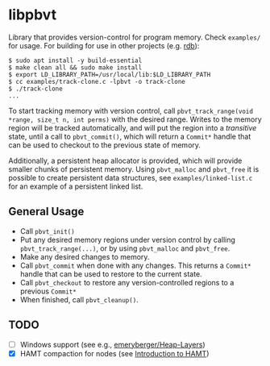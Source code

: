 # libpbvt

Library that provides version-control for program memory. Check `examples/` for usage. For building for use in other projects (e.g. [rdb](https://github.com/rhit-rotho/rdb)):

```shell
$ sudo apt install -y build-essential
$ make clean all && sudo make install
$ export LD_LIBRARY_PATH=/usr/local/lib:$LD_LIBRARY_PATH
$ cc examples/track-clone.c -lpbvt -o track-clone
$ ./track-clone
...
```

To start tracking memory with version control, call `pbvt_track_range(void *range, size_t n, int perms)` with the desired range. Writes to the memory region will be tracked automatically, and will put the region into a *transitive* state, until a call to `pbvt_commit()`, which will return a `Commit*` handle that can be used to checkout to the previous state of memory.

Additionally, a persistent heap allocator is provided, which will provide smaller chunks of persistent memory. Using `pbvt_malloc` and `pbvt_free` it is possible to create persistent data structures, see `examples/linked-list.c` for an example of a persistent linked list.

## General Usage

- Call `pbvt_init()`
- Put any desired memory regions under version control by calling `pbvt_track_range(...)`, or by using `pbvt_malloc` and `pbvt_free`.
- Make any desired changes to memory.
- Call `pbvt_commit` when done with any changes. This returns a `Commit*` handle that can be used to restore to the current state.
- Call `pbvt_checkout` to restore any version-controlled regions to a previous `Commit*`
- When finished, call `pbvt_cleanup()`.

## TODO

- [ ] Windows support (see e.g., [emeryberger/Heap-Layers](https://github.com/emeryberger/Heap-Layers))
- [x] HAMT compaction for nodes (see [Introduction to HAMT](https://idea.popcount.org/2012-07-25-introduction-to-hamt/))
